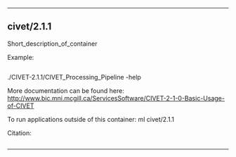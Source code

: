 
----------------------------------
## civet/2.1.1 ##
Short_description_of_container

Example:
```
```
./CIVET-2.1.1/CIVET_Processing_Pipeline -help


More documentation can be found here: http://www.bic.mni.mcgill.ca/ServicesSoftware/CIVET-2-1-0-Basic-Usage-of-CIVET

To run applications outside of this container: ml civet/2.1.1

Citation:
```

```

----------------------------------
